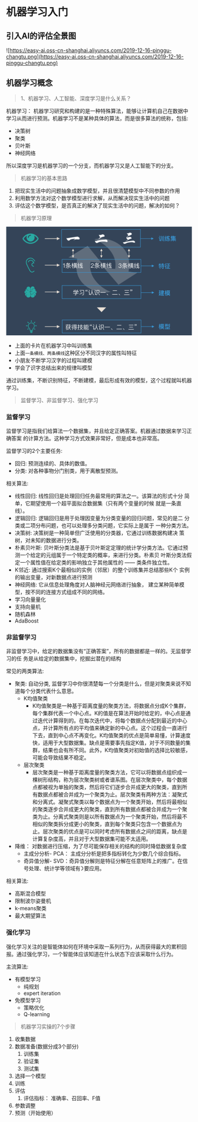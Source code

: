 # 机器学习入门

## 引入AI的评估全景图

![https://easy-ai.oss-cn-shanghai.aliyuncs.com/2019-12-16-pinggu-changtu.png](https://easy-ai.oss-cn-shanghai.aliyuncs.com/2019-12-16-pinggu-changtu.png)

## 机器学习概念

> 1、机器学习、人工智能、深度学习是什么关系？
> 

机器学习： 机器学习研究和构建的是一种特殊算法，能够让计算机自己在数据中学习从而进行预测。机器学习不是某种具体的算法，而是很多算法的统称，包括:

- 决策树
- 聚类
- 贝叶斯
- 神经网络

所以深度学习是机器学习的一个分支，而机器学习又是人工智能下的分支。

> 机器学习的基本思路
> 

1. 把现实⽣活中的问题抽象成数学模型，并且很清楚模型中不同参数的作⽤
2. 利⽤数学⽅法对这个数学模型进⾏求解，从⽽解决现实⽣活中的问题
3. 评估这个数学模型，是否真正的解决了现实⽣活中的问题，解决的如何？

> 机器学习原理
> 

![Untitled](%E6%9C%BA%E5%99%A8%E5%AD%A6%E4%B9%A0%E5%85%A5%E9%97%A8%20a396f538b9ae4054b0e0837922b7e06b/Untitled.png)

- 上面的卡片在机器学习中叫训练集
- 上面`一条横线、两条横线`这种区分不同汉字的属性叫特征
- 小朋友不断学习汉字的过程叫建模
- 学会了识字总结出来的规律叫模型

通过训练集，不断识别特征，不断建模，最后形成有效的模型，这个过程就叫机器学习。

> 监督学习、非监督学习、强化学习
> 

### 监督学习

监督学习是指我们给算法⼀个数据集，并且给定正确答案。机器通过数据来学习正确答案
的计算⽅法。这种学习方式效果非常好，但是成本也非常高。

监督学习的2个主要任务:

- 回归: 预测连续的、具体的数值。
- 分类: 对各种事物分门别类，用于离散型预测。

相关算法:

- 线性回归:  线性回归是处理回归任务最常⽤的算法之⼀。该算法的形式⼗分
简单，它期望使⽤⼀个超平⾯拟合数据集（只有两个变量的时候
就是⼀条直线）。
- 逻辑回归:  逻辑回归是⽤于处理因变量为分类变量的回归问题，常⻅的是⼆
分类或⼆项分布问题，也可以处理多分类问题，它实际上是属于
⼀种分类⽅法。
- 决策树: 决策树是⼀种简单但⼴泛使⽤的分类器，它通过训练数据构建决
策树，对未知的数据进⾏分类。
- 朴素贝叶斯:  ⻉叶斯分类法是基于⻉叶斯定定理的统计学分类⽅法。它通过预
测⼀个给定的元组属于⼀个特定类的概率，来进⾏分类。朴素⻉
叶斯分类法假定⼀个属性值在给定类的影响独⽴于其他属性的
—— 类条件独⽴性。
- K邻近:  通过搜索K个最相似的实例（邻居）的整个训练集并总结那些K个
实例的输出变量，对新数据点进⾏预测
- 神经网络:  它从信息处理⻆度对⼈脑神经元⽹络进⾏抽象， 建⽴某种简单模
型，按不同的连接⽅式组成不同的⽹络。
- 学习向量量化
- 支持向量机
- 随机森林
- AdaBoost

### 非监督学习

⾮监督学习中，给定的数据集没有“正确答案”，所有的数据都是⼀样的。⽆监督学习的任
务是从给定的数据集中，挖掘出潜在的结构

常见的两类算法:

- 聚类: 自动分类, 监督学习中你很清楚每一个分类是什么，但是对聚类来说不知道每个分类代表什么意思。
    - K均值聚类
        - K均值聚类是一种基于距离度量的聚类方法，将数据点分成K个集群，每个集群代表一个中心点。K的值是在算法开始时给定的，中心点是通过迭代计算得到的。在每次迭代中，将每个数据点分配到最近的中心点，并计算所有点的平均值来确定新的中心点。这个过程会一直进行下去，直到中心点不再变化。K均值聚类的优点是简单易懂，计算速度快，适用于大型数据集。缺点是需要事先指定K值，对于不同数量的集群，结果也会有所不同。此外，K均值聚类对初始值的选择比较敏感，可能会导致结果不稳定。
    - 层次聚类
        - 层次聚类是一种基于距离度量的聚类方法，它可以将数据点组织成一棵树形结构，称为层次聚类树或者谱系图。在层次聚类中，每个数据点都被视为单独的聚类，然后将它们逐步合并成更大的聚类，直到所有数据点都被合并成为一个聚类为止。层次聚类有两种方法：凝聚式和分离式。凝聚式聚类以每个数据点为一个聚类开始，然后将最相似的聚类逐步合并成更大的聚类，直到所有数据点都被合并成为一个聚类为止。分离式聚类则是以所有数据点为一个聚类开始，然后将最不相似的聚类拆分成更小的聚类，直到每个聚类只包含一个数据点为止。层次聚类的优点是可以同时考虑所有数据点之间的距离，缺点是计算复杂度高，并且对于大型数据集可能不太适用。
- 降维： 对数据进行压缩，为了尽可能保存相关的结构的同时降低数据复杂度
    - 主成分分析- PCA： 主成分分析是把多指标转化为少数⼏个综合指标。
    - 奇异值分解- SVD：奇异值分解则是特征分解在任意矩阵上的推⼴。在信号处理、统计学等领域有᯿要应⽤。

相关算法:

- 高斯混合模型
- 限制波尔姿曼机
- k-means聚类
- 最大期望算法

### 强化学习

强化学习关注的是智能体如何在环境中采取⼀系列⾏为，从⽽获得最⼤的累积回报。通过强化学习，⼀个智能体应该知道在什么状态下应该采取什么⾏为。

主流算法:

- 有模型学习
    - 纯规划
    - expert iteration
- 免模型学习
    - 策略优化
    - Q-learning

> 机器学习实操的7个步骤
> 

1. 收集数据
2. 数据准备(数据分成3个部分)
    1. 训练集
    2. 验证集
    3. 测试集
3. 选择一个模型
4. 训练
5. 评估
    1. 评估指标： 准确率、召回率、F值
6. 参数调整
7. 预测（开始使用）